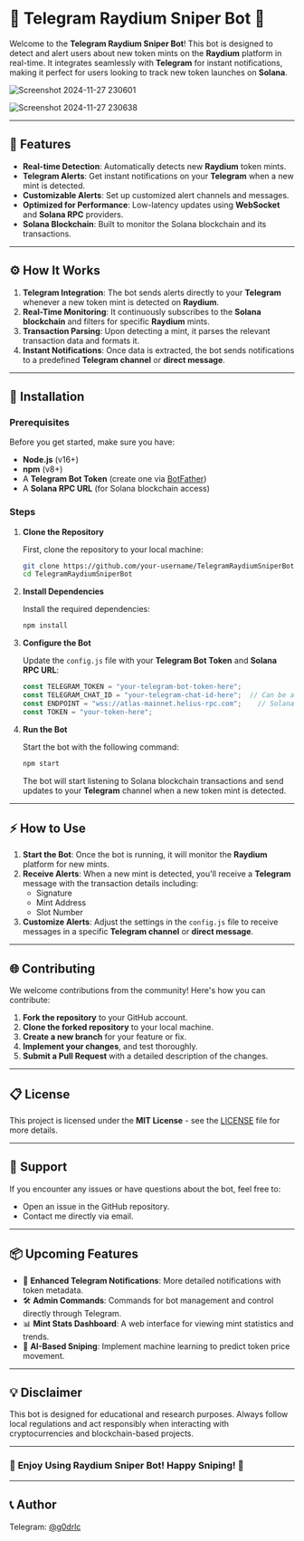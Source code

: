 # 🚀 **Telegram Raydium Sniper Bot** 🎯

Welcome to the **Telegram Raydium Sniper Bot**! This bot is designed to detect and alert users about new token mints on the **Raydium** platform in real-time. It integrates seamlessly with **Telegram** for instant notifications, making it perfect for users looking to track new token launches on **Solana**.

![Screenshot 2024-11-27 230601](https://github.com/user-attachments/assets/c6423291-5591-4495-9ea8-0702e051ee1e)

![Screenshot 2024-11-27 230638](https://github.com/user-attachments/assets/870cea19-0ff1-4921-8023-37c4afe4a03c)

---

## 🔧 **Features**

- **Real-time Detection**: Automatically detects new **Raydium** token mints.
- **Telegram Alerts**: Get instant notifications on your **Telegram** when a new mint is detected.
- **Customizable Alerts**: Set up customized alert channels and messages.
- **Optimized for Performance**: Low-latency updates using **WebSocket** and **Solana RPC** providers.
- **Solana Blockchain**: Built to monitor the Solana blockchain and its transactions.

---

## ⚙️ **How It Works**

1. **Telegram Integration**: The bot sends alerts directly to your **Telegram** whenever a new token mint is detected on **Raydium**.
2. **Real-Time Monitoring**: It continuously subscribes to the **Solana blockchain** and filters for specific **Raydium** mints.
3. **Transaction Parsing**: Upon detecting a mint, it parses the relevant transaction data and formats it.
4. **Instant Notifications**: Once data is extracted, the bot sends notifications to a predefined **Telegram channel** or **direct message**.

---

## 📝 **Installation**

### Prerequisites

Before you get started, make sure you have:

- **Node.js** (v16+)
- **npm** (v8+)
- A **Telegram Bot Token** (create one via [BotFather](https://core.telegram.org/bots#botfather))
- A **Solana RPC URL** (for Solana blockchain access)

### Steps

1. **Clone the Repository**

   First, clone the repository to your local machine:

   ```bash
   git clone https://github.com/your-username/TelegramRaydiumSniperBot.git
   cd TelegramRaydiumSniperBot
   ```

2. **Install Dependencies**

   Install the required dependencies:

   ```bash
   npm install
   ```

3. **Configure the Bot**

   Update the `config.js` file with your **Telegram Bot Token** and **Solana RPC URL**:

   ```js
   const TELEGRAM_TOKEN = "your-telegram-bot-token-here";
   const TELEGRAM_CHAT_ID = "your-telegram-chat-id-here";  // Can be a channel or user chat
   const ENDPOINT = "wss://atlas-mainnet.helius-rpc.com";    // Solana RPC endpoint
   const TOKEN = "your-token-here";
   ```

4. **Run the Bot**

   Start the bot with the following command:

   ```bash
   npm start
   ```

   The bot will start listening to Solana blockchain transactions and send updates to your **Telegram** channel when a new token mint is detected.

---

## ⚡ **How to Use**

1. **Start the Bot**: Once the bot is running, it will monitor the **Raydium** platform for new mints.
2. **Receive Alerts**: When a new mint is detected, you'll receive a **Telegram** message with the transaction details including:
   - Signature
   - Mint Address
   - Slot Number
3. **Customize Alerts**: Adjust the settings in the `config.js` file to receive messages in a specific **Telegram channel** or **direct message**.
   
---

## 🌐 **Contributing**

We welcome contributions from the community! Here's how you can contribute:

1. **Fork the repository** to your GitHub account.
2. **Clone the forked repository** to your local machine.
3. **Create a new branch** for your feature or fix.
4. **Implement your changes**, and test thoroughly.
5. **Submit a Pull Request** with a detailed description of the changes.

---

## 📋 **License**

This project is licensed under the **MIT License** - see the [LICENSE](LICENSE) file for more details.

---

## 💬 **Support**

If you encounter any issues or have questions about the bot, feel free to:

- Open an issue in the GitHub repository.
- Contact me directly via email.

---

## 📦 **Upcoming Features**

- 🔔 **Enhanced Telegram Notifications**: More detailed notifications with token metadata.
- 🛠 **Admin Commands**: Commands for bot management and control directly through Telegram.
- 📊 **Mint Stats Dashboard**: A web interface for viewing mint statistics and trends.
- 🧠 **AI-Based Sniping**: Implement machine learning to predict token price movement.

---

## 💡 **Disclaimer**

This bot is designed for educational and research purposes. Always follow local regulations and act responsibly when interacting with cryptocurrencies and blockchain-based projects.

---

### 🌟 **Enjoy Using Raydium Sniper Bot! Happy Sniping!** 🌟

---

## 📞 Author

Telegram: [@g0drlc](https://t.me/g0drlc)

